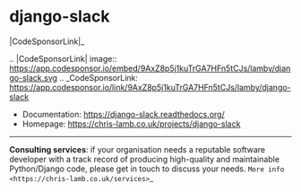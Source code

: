 django-slack
============

|CodeSponsorLink|_

.. |CodeSponsorLink| image:: https://app.codesponsor.io/embed/9AxZ8p5j1kuTrGA7HFn5tCJs/lamby/django-slack.svg
.. _CodeSponsorLink: https://app.codesponsor.io/link/9AxZ8p5j1kuTrGA7HFn5tCJs/lamby/django-slack

* Documentation: https://django-slack.readthedocs.org/
* Homepage: https://chris-lamb.co.uk/projects/django-slack

----

**Consulting services**: if your organisation needs a reputable software developer with a track record of producing high-quality and maintainable Python/Django code, please get in touch to discuss your needs. `More info <https://chris-lamb.co.uk/services>`_
